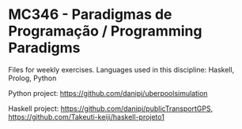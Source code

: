 # MC346 - Paradigmas de Programação / Programming Paradigms

Files for weekly exercises. Languages used in this discipline: Haskell, Prolog, Python

Python project: https://github.com/danipj/uberpoolsimulation

Haskell project: https://github.com/danipj/publicTransportGPS, https://github.com/Takeuti-keiji/haskell-projeto1
